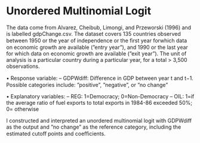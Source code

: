 # Unordered Multinomial Logit

The data come from Alvarez, Cheibub, Limongi, and Przeworski (1996) and is labelled gdpChange.csv. The dataset covers 135 countries observed between 1950 or the year of independence or the ﬁrst year forwhich data on economic growth are available (”entry year”), and 1990 or the last year for which data on economic growth are available (”exit year”). The unit of analysis is a particular country during a particular year, for a total > 3,500 observations.

• Response variable:
	– GDPWdiff: Diﬀerence in GDP between year t and t−1. Possible categories include:
		”positive”, ”negative”, or ”no change”

• Explanatory variables:
	– REG: 1=Democracy; 0=Non-Democracy
	– OIL: 1=if the average ratio of fuel exports to total exports in 1984-86 exceeded 50%; 0= otherwise

I constructed and interpreted an unordered multinomial logit with GDPWdiff as the output and ”no change” as the reference category, including the estimated cutoﬀ points and coeﬃcients.
